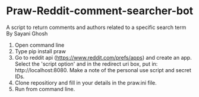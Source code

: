 # Praw-Reddit-comment-searcher-bot
A script to return comments and authors related to a specific search term
By Sayani Ghosh

1. Open command line
2. Type pip install praw
3. Go to reddit api (https://www.reddit.com/prefs/apps) and create an app. 
   Select the 'script option' and in the redirect uri box, put in: http://localhost:8080. 
   Make a note of the personal use script and secret IDs.
4. Clone repositiory and fill in your details in the praw.ini file.
5. Run from command line.

